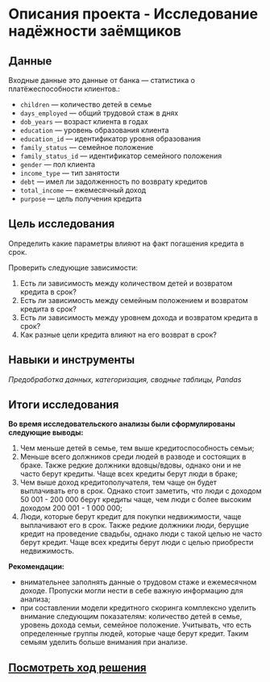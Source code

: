 # Описания проекта - Исследование надёжности заёмщиков

## Данные

Входные данные это данные от банка — статистика о платёжеспособности клиентов.:

* `children` — количество детей в семье
* `days_employed` — общий трудовой стаж в днях
* `dob_years` — возраст клиента в годах
* `education` — уровень образования клиента
* `education_id` — идентификатор уровня образования
* `family_status` — семейное положение
* `family_status_id` — идентификатор семейного положения
* `gender` — пол клиента
* `income_type` — тип занятости
* `debt` — имел ли задолженность по возврату кредитов
* `total_income` — ежемесячный доход
* `purpose` — цель получения кредита

## Цель исследования 

Определить какие параметры влияют на факт погашения кредита в срок.

Проверить следующие зависимости:
1. Есть ли зависимость между количеством детей и возвратом кредита в срок?
2. Есть ли зависимость между семейным положением и возвратом кредита в срок?
3. Есть ли зависимость между уровнем дохода и возвратом кредита в срок?
4. Как разные цели кредита влияют на его возврат в срок?

## Навыки и инструменты

*Предобработка данных, категоризация, сводные таблицы, Pandas*

## Итоги исследования

**Во время исследовательского анализы были сформулированы следующие выводы:**
1. Чем меньше детей в семье, тем выше кредитоспособность семьи;
2. Меньше всего должников среди людей в разводе и состоящих в браке. Также редкие должники вдовцы/вдовы, однако они и не часто берут кредиты. Чаще всех кредиты берут люди в браке;
3. Чем выше доход кредитополучателя, тем чаще он будет выплачивать его в срок. Однако стоит заметить, что люди с доходом 50 001 - 200 000 берут кредиты чаще, чем люди с более высоким доходом 200 001 - 1 000 000;
4. Люди, которые берут кредит для покупки недвижимости, чаще выплачивают его в срок. Также редкие должники люди, берущие кредит на проведение свадьбы, однако люди с такой целью не часто берут кредит. Чаще всех кредиты берут люди с целью приобрести недвижимость.
    
**Рекомендации:**
- внимательнее заполнять данные о трудовом стаже и ежемесячном доходе. Пропуски могли нести в себе важную информацию для анализа;
- при составлении модели кредитного скоринга комплексно уделить внимание следующим показателям: количество детей в семье, уровень дохода семьи, семейное положение. Учитывать, что есть определенные группы людей, которые чаще берут кредит. Таким семьям уделить больше внимания при анализе.

## [Посмотреть ход решения](https://github.com/zhuravleva-ekaterina/data_analyst_portfolio/blob/main/big_cities_music/zhuravleva_big_cities_music.ipynb)
 

